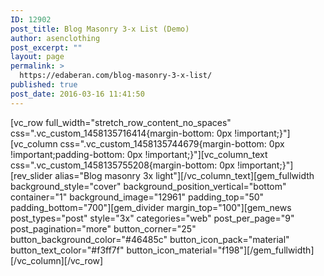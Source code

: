 ```yaml
---
ID: 12902
post_title: Blog Masonry 3-x List (Demo)
author: asenclothing
post_excerpt: ""
layout: page
permalink: >
  https://edaberan.com/blog-masonry-3-x-list/
published: true
post_date: 2016-03-16 11:41:50
---
```

[vc_row full_width="stretch_row_content_no_spaces" css=".vc_custom_1458135716414{margin-bottom: 0px !important;}"][vc_column css=".vc_custom_1458135744679{margin-bottom: 0px !important;padding-bottom: 0px !important;}"][vc_column_text css=".vc_custom_1458135755208{margin-bottom: 0px !important;}"][rev_slider alias="Blog masonry 3x light"][/vc_column_text][gem_fullwidth background_style="cover" background_position_vertical="bottom" container="1" background_image="12961" padding_top="50" padding_bottom="700"][gem_divider margin_top="100"][gem_news post_types="post" style="3x" categories="web" post_per_page="9" post_pagination="more" button_corner="25" button_background_color="#46485c" button_icon_pack="material" button_text_color="#f3ff7f" button_icon_material="f198"][/gem_fullwidth][/vc_column][/vc_row]